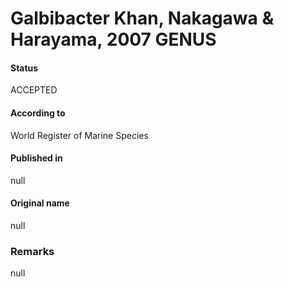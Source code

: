 Galbibacter Khan, Nakagawa & Harayama, 2007 GENUS
=======

#### Status
ACCEPTED

#### According to
World Register of Marine Species

#### Published in
null

#### Original name
null

### Remarks
null
